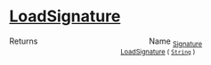 # [LoadSignature](./ImageLoader-100663886.md)



Returns<img width=200/>Name
<sub>[Signature](./../../Signature.md)</sub><img width=200/><sub>[LoadSignature](./ImageLoader-100663886.md) ( [`String`](https://docs.microsoft.com/en-us/dotnet/api/System.String) )</sub><br>


